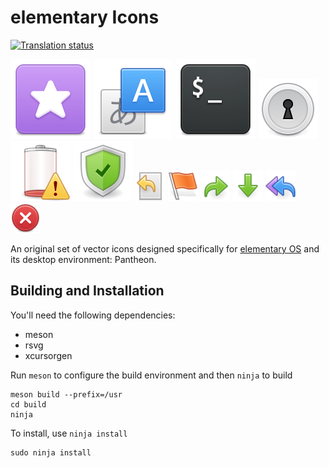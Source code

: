 # elementary Icons
[![Translation status](https://l10n.elementary.io/widgets/desktop/-/icons-extra/svg-badge.svg)](https://l10n.elementary.io/engage/desktop/)

![Default App Icon](https://raw.githubusercontent.com/elementary/icons/main/apps/64/application-default-icon.svg)
![Locale Preferences Icon](https://raw.githubusercontent.com/elementary/icons/main/categories/64/preferences-desktop-locale.svg)
![Terminal App Icon](https://raw.githubusercontent.com/elementary/icons/main/apps/64/utilities-terminal.svg)
![Dialog Password Icon](https://raw.githubusercontent.com/elementary/icons/main/status/48/dialog-password.svg)
![Empty Battery Icon](https://raw.githubusercontent.com/elementary/icons/main/status/48/battery-empty.svg)
![High Security Icon](https://raw.githubusercontent.com/elementary/icons/main/status/48/security-high.svg)
![Revert Document Icon](https://raw.githubusercontent.com/elementary/icons/main/actions/24/document-revert.svg)
![Flag Icon](https://raw.githubusercontent.com/elementary/icons/main/actions/24/edit-flag.svg)
![Redo Icon](https://raw.githubusercontent.com/elementary/icons/main/actions/24/edit-redo.svg)
![Down Arrow Icon](https://raw.githubusercontent.com/elementary/icons/main/actions/24/go-down.svg)
![Reply All Icon](https://raw.githubusercontent.com/elementary/icons/main/actions/24/mail-reply-all.svg)
![Stop Process Icon](https://raw.githubusercontent.com/elementary/icons/main/actions/24/process-stop.svg)

An original set of vector icons designed specifically for [elementary OS](http://elementary.io) and its desktop environment: Pantheon.

## Building and Installation

You'll need the following dependencies:

* meson
* rsvg
* xcursorgen

Run `meson` to configure the build environment and then `ninja` to build

    meson build --prefix=/usr
    cd build
    ninja

To install, use `ninja install`

    sudo ninja install
